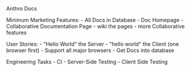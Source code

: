 Anthro Docs

Minimum Marketing Features:
        - All Docs in Database
        - Doc Homepage
        - Collaborative Documentation Page
        - wiki the pages
        - more Collaborative features

User Stories:
        - "Hello World" the Server
        - "hello world" the Client (one browser first)
        - Support all major browsers
        - Get Docs into database

Engineering Tasks
        - CI
        - Server-Side Testing
        - Client Side Testing